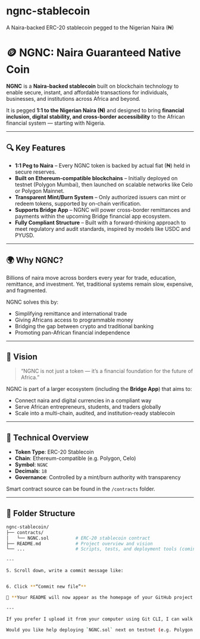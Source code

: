 # ngnc-stablecoin
A Naira-backed ERC-20 stablecoin pegged to the Nigerian Naira (₦)
# 🪙 NGNC: Naira Guaranteed Native Coin

**NGNC** is a **Naira-backed stablecoin** built on blockchain technology to enable secure, instant, and affordable transactions for individuals, businesses, and institutions across Africa and beyond.

It is pegged **1:1 to the Nigerian Naira (₦)** and designed to bring **financial inclusion, digital stability, and cross-border accessibility** to the African financial system — starting with Nigeria.

---

## 🔍 Key Features

- **1:1 Peg to Naira** – Every NGNC token is backed by actual fiat (₦) held in secure reserves.
- **Built on Ethereum-compatible blockchains** – Initially deployed on testnet (Polygon Mumbai), then launched on scalable networks like Celo or Polygon Mainnet.
- **Transparent Mint/Burn System** – Only authorized issuers can mint or redeem tokens, supported by on-chain verification.
- **Supports Bridge App** – NGNC will power cross-border remittances and payments within the upcoming Bridge financial app ecosystem.
- **Fully Compliant Structure** – Built with a forward-thinking approach to meet regulatory and audit standards, inspired by models like USDC and PYUSD.

---

## 🌍 Why NGNC?

Billions of naira move across borders every year for trade, education, remittance, and investment. Yet, traditional systems remain slow, expensive, and fragmented.

NGNC solves this by:
- Simplifying remittance and international trade
- Giving Africans access to programmable money
- Bridging the gap between crypto and traditional banking
- Promoting pan-African financial independence

---

## 🚀 Vision

> “NGNC is not just a token — it’s a financial foundation for the future of Africa.”

NGNC is part of a larger ecosystem (including the **Bridge App**) that aims to:
- Connect naira and digital currencies in a compliant way
- Serve African entrepreneurs, students, and traders globally
- Scale into a multi-chain, audited, and institution-ready stablecoin

---

## 🔧 Technical Overview

- **Token Type**: ERC-20 Stablecoin
- **Chain**: Ethereum-compatible (e.g. Polygon, Celo)
- **Symbol**: `NGNC`
- **Decimals**: `18`
- **Governance**: Controlled by a mint/burn authority with transparency

Smart contract source can be found in the `/contracts` folder.

---

## 📂 Folder Structure

```bash
ngnc-stablecoin/
├── contracts/
│   └── NGNC.sol          # ERC-20 stablecoin contract
├── README.md             # Project overview and vision
└── ...                   # Scripts, tests, and deployment tools (coming soon)

---

5. Scroll down, write a commit message like:


6. Click **“Commit new file”**

🎉 **Your README will now appear as the homepage of your GitHub project!**

---

If you prefer I upload it from your computer using Git CLI, I can walk you through that too.

Would you like help deploying `NGNC.sol` next on testnet (e.g. Polygon Mumbai)?
